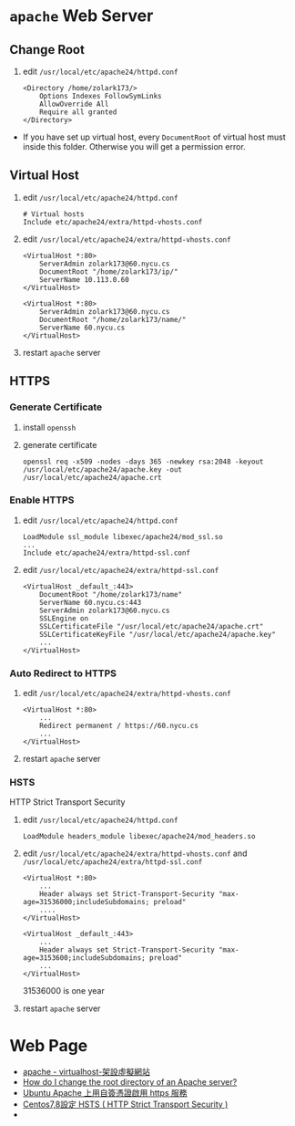 # `apache` Web Server

## Change Root

1. edit `/usr/local/etc/apache24/httpd.conf`

   ```shell
   <Directory /home/zolark173/>
       Options Indexes FollowSymLinks
       AllowOverride All
       Require all granted
   </Directory>
   ```

- If you have set up virtual host, every `DocumentRoot` of virtual host must inside this folder. Otherwise you will get a permission error.

## Virtual Host

1. edit `/usr/local/etc/apache24/httpd.conf`

   ```shell
   # Virtual hosts
   Include etc/apache24/extra/httpd-vhosts.conf
   ```

2. edit `/usr/local/etc/apache24/extra/httpd-vhosts.conf`

   ```shell
   <VirtualHost *:80>
       ServerAdmin zolark173@60.nycu.cs
       DocumentRoot "/home/zolark173/ip/"
       ServerName 10.113.0.60
   </VirtualHost>
   
   <VirtualHost *:80>
       ServerAdmin zolark173@60.nycu.cs
       DocumentRoot "/home/zolark173/name/"
       ServerName 60.nycu.cs
   </VirtualHost>
   ```
   
3. restart `apache` server

## HTTPS

### Generate Certificate

1. install `openssh`

2. generate certificate

   ```shell
   openssl req -x509 -nodes -days 365 -newkey rsa:2048 -keyout /usr/local/etc/apache24/apache.key -out /usr/local/etc/apache24/apache.crt
   ```

### Enable HTTPS

1. edit `/usr/local/etc/apache24/httpd.conf`


   ```shell
   LoadModule ssl_module libexec/apache24/mod_ssl.so
   ...
   Include etc/apache24/extra/httpd-ssl.conf
   ```

2. edit `/usr/local/etc/apache24/extra/httpd-ssl.conf`

   ```shell
   <VirtualHost _default_:443>
       DocumentRoot "/home/zolark173/name"
       ServerName 60.nycu.cs:443
       ServerAdmin zolark173@60.nycu.cs
       SSLEngine on
       SSLCertificateFile "/usr/local/etc/apache24/apache.crt"
       SSLCertificateKeyFile "/usr/local/etc/apache24/apache.key"
       ...
   </VirtualHost>
   ```

### Auto Redirect to HTTPS

1. edit `/usr/local/etc/apache24/extra/httpd-vhosts.conf`

   ```shell
   <VirtualHost *:80>
       ...
       Redirect permanent / https://60.nycu.cs
       ...
   </VirtualHost>
   ```

2. restart `apache` server

### HSTS

HTTP Strict Transport Security

1. edit `/usr/local/etc/apache24/httpd.conf`

   ```shell
   LoadModule headers_module libexec/apache24/mod_headers.so
   ```

2. edit `/usr/local/etc/apache24/extra/httpd-vhosts.conf` and `/usr/local/etc/apache24/extra/httpd-ssl.conf`

   ```shell
   <VirtualHost *:80>
       ...
       Header always set Strict-Transport-Security "max-age=31536000;includeSubdomains; preload"
       ....
   </VirtualHost>
   ```

   ``` shell
   <VirtualHost _default_:443>
       ...
       Header always set Strict-Transport-Security "max-age=3153600;includeSubdomains; preload"
       ...
   </VirtualHost>
   ```

   31536000 is one year

3. restart `apache` server

# Web Page

- [apache - virtualhost-架設虛擬網站](https://mistech.pixnet.net/blog/post/91276198-apache---virtualhost-%E6%9E%B6%E8%A8%AD%E8%99%9B%E6%93%AC%E7%B6%B2%E7%AB%99)
- [How do I change the root directory of an Apache server?](https://stackoverflow.com/questions/5891802/how-do-i-change-the-root-directory-of-an-apache-server)
- [Ubuntu Apache 上用自簽憑證啟用 https 服務](https://ccnrz.wordpress.com/2017/05/04/%E5%9C%A8-ubuntu-apache-%E4%B8%8A%E5%95%9F%E7%94%A8-https-%E8%87%AA%E7%B0%BD%E6%86%91%E8%AD%89/)
- [Centos7,8設定 HSTS ( HTTP Strict Transport Security )](http://n.sfs.tw/content/index/15373)
- 